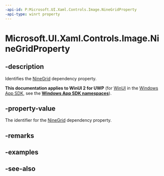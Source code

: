 ```yaml
---
-api-id: P:Microsoft.UI.Xaml.Controls.Image.NineGridProperty
-api-type: winrt property
---
```


<!-- Property syntax
public Windows.UI.Xaml.DependencyProperty NineGridProperty { get; }
-->

# Microsoft.UI.Xaml.Controls.Image.NineGridProperty

## -description
Identifies the [NineGrid](image_ninegrid.md) dependency property.

**This documentation applies to WinUI 2 for UWP** (for [WinUI](/windows/apps/winui/winui3/) in the [Windows App SDK](/windows/apps/windows-app-sdk/), see the **[Windows App SDK namespaces](/windows/windows-app-sdk/api/winrt/)**).

## -property-value
The identifier for the [NineGrid](image_ninegrid.md) dependency property.

## -remarks

## -examples

## -see-also
